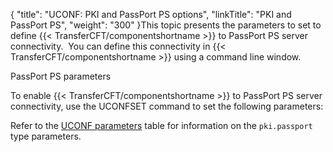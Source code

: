 {
    "title": "UCONF: PKI and PassPort PS options",
    "linkTitle": "PKI and PassPort PS",
    "weight": "300"
}This topic presents the parameters to set to define {{< TransferCFT/componentshortname  >}} to PassPort PS server connectivity.  You can define this connectivity in {{< TransferCFT/componentshortname  >}} using
a command line window.

PassPort PS parameters

To enable {{< TransferCFT/componentshortname  >}} to PassPort PS server connectivity, use the UCONFSET
command to set the following parameters:

Refer to the [UCONF parameters](../uconf_directory) table for information on the `pki.passport `type parameters.
